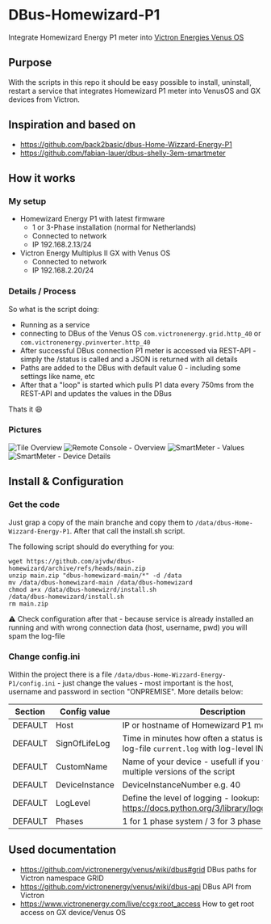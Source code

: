 # DBus-Homewizard-P1
Integrate Homewizard Energy P1 meter into [Victron Energies Venus OS](https://github.com/victronenergy/venus)

## Purpose
With the scripts in this repo it should be easy possible to install, uninstall, restart a service that integrates Homewizard P1 meter into VenusOS and GX devices from Victron.


## Inspiration and based on
- https://github.com/back2basic/dbus-Home-Wizzard-Energy-P1
- https://github.com/fabian-lauer/dbus-shelly-3em-smartmeter

## How it works
### My setup
- Homewizard Energy P1 with latest firmware 
  - 1 or 3-Phase installation (normal for Netherlands)
  - Connected to network
  - IP 192.168.2.13/24  
- Victron Energy Multiplus II GX with Venus OS
  - Connected to network
  - IP 192.168.2.20/24

### Details / Process
So what is the script doing:
- Running as a service
- connecting to DBus of the Venus OS `com.victronenergy.grid.http_40` or `com.victronenergy.pvinverter.http_40`
- After successful DBus connection P1 meter is accessed via REST-API - simply the /status is called and a JSON is returned with all details
- Paths are added to the DBus with default value 0 - including some settings like name, etc
- After that a "loop" is started which pulls P1 data every 750ms from the REST-API and updates the values in the DBus

Thats it 😄

### Pictures
![Tile Overview](media/VenusOs_Overview.png)
![Remote Console - Overview](media/VenusOs_DeviceList.png) 
![SmartMeter - Values](media/VenusOs_P1.png)
![SmartMeter - Device Details](media/VenusOs_Service.png)

## Install & Configuration
### Get the code
Just grap a copy of the main branche and copy them to `/data/dbus-Home-Wizzard-Energy-P1`.
After that call the install.sh script.

The following script should do everything for you:
```
wget https://github.com/ajvdw/dbus-homewizard/archive/refs/heads/main.zip
unzip main.zip "dbus-homewizard-main/*" -d /data
mv /data/dbus-homewizard-main /data/dbus-homewizard
chmod a+x /data/dbus-homewizrd/install.sh
/data/dbus-homewizard/install.sh
rm main.zip
```
⚠️ Check configuration after that - because service is already installed an running and with wrong connection data (host, username, pwd) you will spam the log-file

### Change config.ini
Within the project there is a file `/data/dbus-Home-Wizzard-Energy-P1/config.ini` - just change the values - most important is the host, username and password in section "ONPREMISE". More details below:

| Section  | Config value | Description |
| ------------- | ------------- | ------------- |
| DEFAULT  | Host | IP or hostname of Homewizard P1 meter |
| DEFAULT  | SignOfLifeLog  | Time in minutes how often a status is added to the log-file `current.log` with log-level INFO |
| DEFAULT  | CustomName  | Name of your device - usefull if you want to run multiple versions of the script |
| DEFAULT  | DeviceInstance  | DeviceInstanceNumber e.g. 40 |
| DEFAULT  | LogLevel  | Define the level of logging - lookup: https://docs.python.org/3/library/logging.html#levels |
| DEFAULT  | Phases  | 1 for 1 phase system / 3 for 3 phase system |


## Used documentation
- https://github.com/victronenergy/venus/wiki/dbus#grid   DBus paths for Victron namespace GRID
- https://github.com/victronenergy/venus/wiki/dbus-api   DBus API from Victron
- https://www.victronenergy.com/live/ccgx:root_access   How to get root access on GX device/Venus OS
